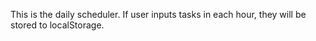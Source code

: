 This is the daily scheduler. If user inputs tasks in each hour, they will be stored to localStorage.
